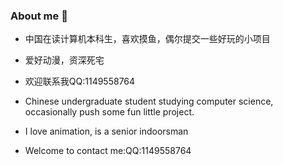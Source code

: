 ### About me 👋

- 中国在读计算机本科生，喜欢摸鱼，偶尔提交一些好玩的小项目

- 爱好动漫，资深死宅

- 欢迎联系我QQ:1149558764
  
- Chinese undergraduate student studying computer science, occasionally push some fun little project.

- I love animation, is a senior indoorsman
  
- Welcome to contact me:QQ:1149558764
